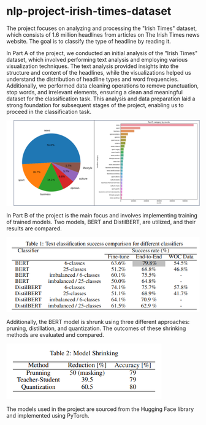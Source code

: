 # nlp-project-irish-times-dataset

The project focuses on analyzing and processing the "Irish Times" dataset, which consists of 1.6 million headlines from articles on The Irish Times news website. The goal is to classify the type of headline by reading it.

In Part A of the project, we conducted an initial analysis of the "Irish Times" dataset, which involved performing text analysis and employing various visualization techniques. The text analysis provided insights into the structure and content of the headlines, while the visualizations helped us understand the distribution of headline types and word frequencies. Additionally, we performed data cleaning operations to remove punctuation, stop words, and irrelevant elements, ensuring a clean and meaningful dataset for the classification task. This analysis and data preparation laid a strong foundation for subsequent stages of the project, enabling us to proceed in the classification task.

![Screenshot](figs/dis_6_25.png)

In Part B of the project is the main focus and involves implementing training of trained models. Two models, BERT and DistilBERT, are utilized, and their results are compared. 

![Screenshot](figs/comp_models.png)

Additionally, the BERT model is shrunk using three different approaches: pruning, distillation, and quantization. The outcomes of these shrinking methods are evaluated and compared.

![Screenshot](figs/Model_shrinking.png)

The models used in the project are sourced from the Hugging Face library and implemented using PyTorch. 
